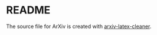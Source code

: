 # README

The source file for ArXiv is created with [arxiv-latex-cleaner](https://github.com/google-research/arxiv-latex-cleaner).
